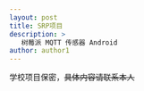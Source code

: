 ```yaml
---
layout: post
title: SRP项目
description: >
   树莓派 MQTT 传感器 Android
author: author1
---
```


学校项目保密，~~具体内容请联系本人~~